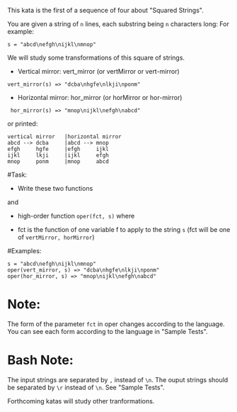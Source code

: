 This kata is the first of a sequence of four about "Squared Strings".

You are given a string of `n` lines, each substring being `n` characters long: For example:

`s = "abcd\nefgh\nijkl\nmnop"`

We will study some transformations of this square of strings.

- Vertical mirror:
vert_mirror (or vertMirror or vert-mirror)
```
vert_mirror(s) => "dcba\nhgfe\nlkji\nponm"
```
- Horizontal mirror:
hor_mirror (or horMirror or hor-mirror)
```
 hor_mirror(s) => "mnop\nijkl\nefgh\nabcd"
```

or printed:

```
vertical mirror   |horizontal mirror   
abcd --> dcba     |abcd --> mnop 
efgh     hgfe     |efgh     ijkl 
ijkl     lkji     |ijkl     efgh 
mnop     ponm     |mnop     abcd 
```

#Task:
- Write these two functions

and

- high-order function `oper(fct, s)` where

 - fct is the function of one variable f to apply to the string `s`
(fct will be one of `vertMirror, horMirror`)

#Examples:
```
s = "abcd\nefgh\nijkl\nmnop"
oper(vert_mirror, s) => "dcba\nhgfe\nlkji\nponm"
oper(hor_mirror, s) => "mnop\nijkl\nefgh\nabcd"
```
# Note:
The form of the parameter `fct` in oper
changes according to the language. You can see each form according to the language in "Sample Tests".

#  Bash Note:
The input strings are separated by `,` instead of `\n`. The ouput strings should be separated by `\r` instead of `\n`. See "Sample Tests".

Forthcoming katas will study other tranformations.